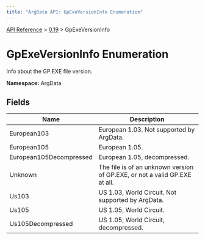 ```yaml
---
title: "ArgData API: GpExeVersionInfo Enumeration"
---
```


[API Reference](/argdata/api/) &gt; [0.19](/argdata/api/0.19/) &gt; GpExeVersionInfo

# GpExeVersionInfo Enumeration

Info about the GP.EXE file version.

**Namespace:** ArgData

## Fields

<table class="table table-bordered table-striped ">
<thead>
  <tr>
    <th>Name</th>
    <th>Description</th>
  </tr>
</thead>
<tbody>
  <tr>
    <td>European103</td>
    <td>European 1.03. Not supported by ArgData.</td>
  </tr>
  <tr>
    <td>European105</td>
    <td>European 1.05.</td>
  </tr>
  <tr>
    <td>European105Decompressed</td>
    <td>European 1.05, decompressed.</td>
  </tr>
  <tr>
    <td>Unknown</td>
    <td>The file is of an unknown version of GP.EXE, or not a valid GP.EXE at all.</td>
  </tr>
  <tr>
    <td>Us103</td>
    <td>US 1.03, World Circuit. Not supported by ArgData.</td>
  </tr>
  <tr>
    <td>Us105</td>
    <td>US 1.05, World Circuit.</td>
  </tr>
  <tr>
    <td>Us105Decompressed</td>
    <td>US 1.05, World Circuit, decompressed.</td>
  </tr>
</tbody>
</table>


